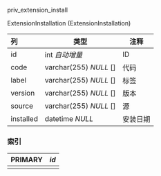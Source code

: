 priv_extension_install

ExtensionInstallation (ExtensionInstallation)



| 列        | 类型                   | 注释     |
| :-------- | ---------------------- | -------- |
| id        | int *自动增量*         | ID       |
| code      | varchar(255) *NULL* [] | 代码     |
| label     | varchar(255) *NULL* [] | 标签     |
| version   | varchar(255) *NULL* [] | 版本     |
| source    | varchar(255) *NULL* [] | 源       |
| installed | datetime *NULL*        | 安装日期 |

### 索引

| PRIMARY | *id* |
| :------ | ---- |
|         |      |